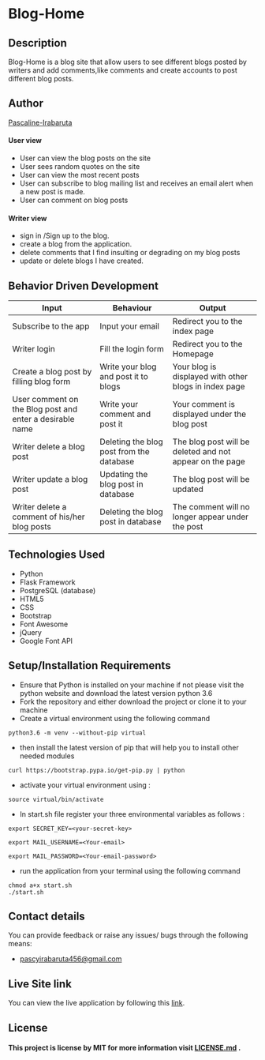 # Blog-Home
## Description
Blog-Home is a blog site that allow users to see different blogs posted by writers and add comments,like comments and create accounts to post different blog posts.

## Author
[Pascaline-Irabaruta](https://github.com/pascaline-irabaruta)

####  User view
* User can view the blog posts on the site
* User sees random quotes on the site
* User can view the most recent posts
* User can subscribe to blog mailing list and receives an email alert when a new post is made.
* User can comment on blog posts

####  Writer view
* sign in /Sign up to the blog.
* create a blog from the application.
* delete comments that I find insulting or degrading on my blog posts
* update or delete blogs I have created.


## Behavior Driven Development

| Input                    | Behaviour                       | Output                                       |
| -------------------------| ------------------------------  | -------------------------------------------- |
| Subscribe to the app              | Input your email               | Redirect you to the index page               |
| Writer login                    | Fill the login form           | Redirect you to the Homepage                 |
| Create a blog post by filling blog form          | Write your blog and post it to blogs    | Your blog is displayed with other blogs in index page                     |
| User comment on the Blog post and enter a desirable name | Write your comment and post it | Your comment is displayed under the blog post   |
| Writer delete a blog post       | Deleting the blog post from the database    | The blog post will be deleted and not appear on the page                  |
| Writer update a blog post       | Updating the blog post in database    | The blog post will be updated                |
| Writer delete a comment of his/her blog posts       | Deleting the blog post in database    | The comment will no longer appear under the post                   |

## Technologies Used
* Python
* Flask Framework
* PostgreSQL (database)
* HTML5  
* CSS
* Bootstrap
* Font Awesome
* jQuery
* Google Font API


## Setup/Installation Requirements
* Ensure that Python is installed on your machine if not please visit the python website and download the latest version python 3.6
* Fork the repository and either download the project or clone it to your machine
* Create a virtual environment using the following command
```
python3.6 -m venv --without-pip virtual
```
* then install the latest version of pip that will help you to install other needed modules
```
curl https://bootstrap.pypa.io/get-pip.py | python
```
* activate your virtual environment using :
```
source virtual/bin/activate
```
* In start.sh file register your three environmental variables as follows :
```
export SECRET_KEY=<your-secret-key>
```

```
export MAIL_USERNAME=<Your-email>
```

```
export MAIL_PASSWORD=<Your-email-password>
```
* run the application from your terminal using the following command
```
chmod a+x start.sh
./start.sh
```


## Contact details
You can provide feedback or raise any issues/ bugs through the following means:
* pascyirabaruta456@gmail.com

## Live Site link
You can view the live application by following this [link](https://blog-pascy.herokuapp.com/).

## License
#### This project is license  by MIT for more information visit [LICENSE.md](LICENSE.md) .
